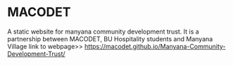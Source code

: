 # MACODET
A static website for manyana community development trust. It is a partnership between MACODET, BU Hospitality students and Manyana Village  link to webpage>> https://macodet.github.io/Manyana-Community-Development-Trust/
